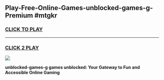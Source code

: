 
## Play-Free-Online-Games-unblocked-games-g-Premium #mtgkr
<h3>
<a href="https://premium.freeplayer.one?title=unblocked-games-g&ref=8M">CLICK TO PLAY</a></h3>
<hr>

<h3>
<a href="https://premium.freeplayer.one?title=unblocked-games-g&ref=8M">CLICK 2 PLAY</a>
  
</h3>

<a href="https://premium.freeplayer.one?title=unblocked-games-g&ref=8M"><img src="https://clearcache.store/games.png"></a>


**unblocked-games-g games unblocked: Your Gateway to Fun and Accessible Online Gaming**
